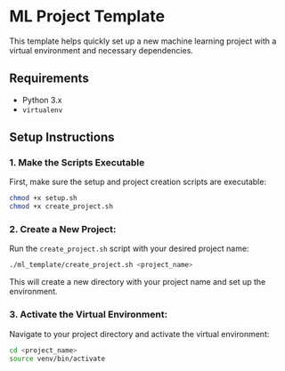 # ML Project Template

This template helps quickly set up a new machine learning project with a virtual environment and necessary dependencies.

## Requirements

- Python 3.x
- `virtualenv`

## Setup Instructions

### 1. Make the Scripts Executable

First, make sure the setup and project creation scripts are executable:

```bash
chmod +x setup.sh
chmod +x create_project.sh
```

### 2. Create a New Project:

Run the `create_project.sh` script with your desired project name:

```bash
./ml_template/create_project.sh <project_name>
```

This will create a new directory with your project name and set up the environment.

### 3. Activate the Virtual Environment:

Navigate to your project directory and activate the virtual environment:

```bash
cd <project_name>
source venv/bin/activate
```
